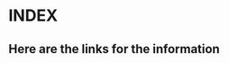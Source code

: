 <html>
  <head>
    <meta charset="utf 8">
    <title>Index</title>
  </head>
  
 <body>
  <h1>INDEX</title>
  <h2>Here are the links for the information</h2>
  <a href="https://alvaropinar.github.io/Index.HTML1/Accessibilty
